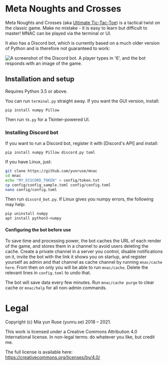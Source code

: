 # Meta Noughts and Crosses

Meta Noughts and Crosses (aka [Ultimate Tic-Tac-Toe](wiki)) is a tactical twist on the classic game. Make no mistake - it is easy to learn but difficult to master! MNAC can be played via the terminal or UI.

It also has a Discord bot, which is currently based on a much older version of Python and is therefore not guaranteed to work:

![A screenshot of the Discord bot. A player types in '6', and the bot responds with an image of the game.](assets/screenshot_discord.png)
## Installation and setup

Requires Python 3.5 or above.

You can run `terminal.py` straight away. If you want the GUI version, install:

`pip install numpy Pillow`

Then run `tk.py` for a Tkinter-powered UI.

### Installing Discord bot

If you want to run a Discord bot, register it with [Discord's API] and install:

`pip install numpy Pillow discord.py toml`

If you have Linux, just:
```bash
git clone https://github.com/yunruse/mnac
cd mnac
echo "MY_DISCORD_TOKEN" > config/token.txt
cp config/config_sample.toml config/config.toml
nano config/config.toml
```

Then run `discord_bot.py`. If Linux gives you numpy errors, the following may help:

```bash
pip uninstall numpy
apt install python3-numpy
```

#### Configuring the bot before use

To save time and processing power, the bot caches the URL of each render of the game, and stores them in a channel to avoid users deleting the cache. Create a private channel in a server you control, disable notifications on it, invite the bot with the link it shows you on startup, and register yourself as admin and that channel as cache channel by running `mnac/cache here`. From then on only you will be able to run `mnac/cache`. Delete the relevant lines in `config.toml` to undo that.

The bot will save data every few minutes. Run `mnac/cache purge` to clear cache or `mnac/help` for all non-admin commands.

[wiki]: https://en.wikipedia.org/wiki/Ultimate_tic-tac-toe
[API]: https://discordapp.com/developers/applications/me

# Legal

Copyright (c) Mia yun Ruse (yunru.se) 2018 – 2021.

This work is licensed under a Creative Commons Attribution 4.0 International
license. In non-legal terms: do whatever you like, but credit me.

The full license is available here:
https://creativecommons.org/licenses/by/4.0/


